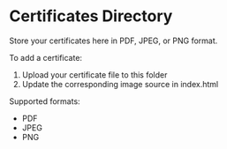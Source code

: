 # Certificates Directory

Store your certificates here in PDF, JPEG, or PNG format.

To add a certificate:
1. Upload your certificate file to this folder
2. Update the corresponding image source in index.html

Supported formats:
- PDF
- JPEG
- PNG